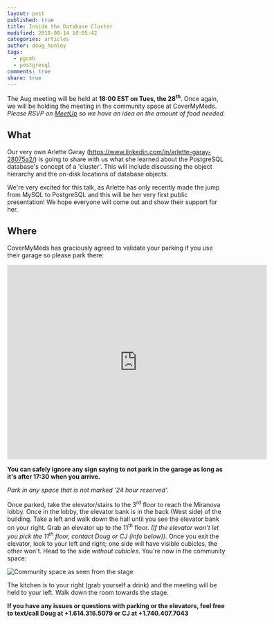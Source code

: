 ```yaml
---
layout: post
published: true
title: Inside the Database Cluster
modified: 2018-08-14 10:05:42
categories: articles
author: doug_hunley
tags:
  - pgcmh
  - postgresql
comments: true
share: true
---
```


The Aug meeting will be held at **18:00 EST on Tues, the 28<sup>th</sup>**. Once again, we will be holding the meeting in the community space at CoverMyMeds. *Please RSVP on [MeetUp](https://www.meetup.com/postgresCMH/events/bjbmcmyxlblc/) so we have an idea on the amount of food needed.*

What
----

Our very own Arlette Garay (https://www.linkedin.com/in/arlette-garay-28075a2/) is going to share with us what she learned about the PostgreSQL database's concept of a 'cluster'. This will include discussing the object hierarchy and the on-disk locations of database objects.

We're very excited for this talk, as Arlette has only recently made the jump from MySQL to PostgreSQL and this will be her very first public presentation! We hope everyone will come out and show their support for her.


Where
-----

CoverMyMeds has graciously agreed to validate your parking if you use their garage so please park there:

<iframe src="https://www.google.com/maps/embed?pb=!1m0!3m2!1sen!2sus!4v1488389756992!6m8!1m7!1sLjB1moOcFPJm5UT4cdhnig!2m2!1d39.95415440342131!2d-83.0050335305906!3f321.1273220824533!4f-4.543767100369678!5f0.7820865974627469" width="600" height="450" frameborder="0" style="border:0" allowfullscreen></iframe>

 **You can safely ignore any sign saying to not park in the garage as long as it's after 17:30 when you arrive.**

_Park in any space that is not marked '24 hour reserved'._

Once parked, take the elevator/stairs to the 3<sup>rd</sup> floor to reach the Miranova lobby. Once in the lobby, the elevator bank is in the back (West side) of the building. Take a left and walk down the hall until you see the elevator bank on your right. Grab an elevator up to the 11<sup>th</sup> floor. _(If the elevator won't let you pick the 11<sup>th</sup> floor, contact Doug or CJ (info below))._ Once you exit the elevator, look to your left and right; one side will have visible cubicles, the other won't. Head to the side _without cubicles_. You're now in the community space:

![Community space as seen from the stage](https://www.scriptscribe.org/wp-content/uploads/2015/12/Hour-of-code-2.jpg)

The kitchen is to your right (grab yourself a drink) and the meeting will be held to your left. Walk down the room towards the stage.

**If you have any issues or questions with parking or the elevators, feel free to text/call Doug at +1.614.316.5079 or CJ at +1.740.407.7043**
